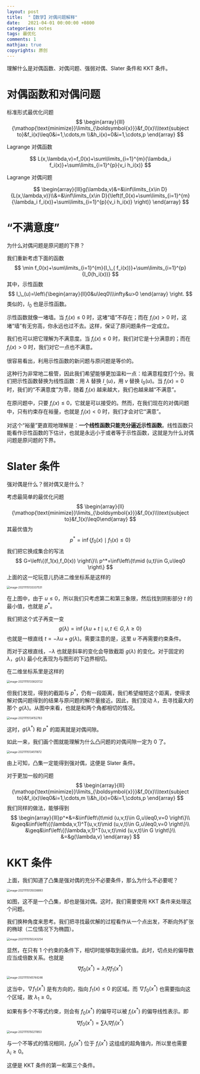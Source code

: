 ```yaml
---
layout: post
title:  "【数学】对偶问题解释"
date:   2021-04-01 00:00:00 +0800
categories: notes
tags: 最优化
comments: 1
mathjax: true
copyrights: 原创
---
```


理解什么是对偶函数、对偶问题、强弱对偶、Slater 条件和 KKT 条件。

# 对偶函数和对偶问题

标准形式最优化问题
$$
\begin{array}{lll}{\mathop{\text{minimize}}\limits_{\boldsymbol{x}}}&f_0(x)\\\text{subject to}&f_i(x)\leq0&i=1,\cdots,m \\&h_i(x)=0&i=1,\cdots,p \end{array}
$$

Lagrange 对偶函数

$$
L(x,\lambda,v)=f_0(x)+\sum\limits_{i=1}^{m}{\lambda_i f_i(x)}+\sum\limits_{i=1}^{p}{v_i h_i(x)}
$$

Lagrange 对偶问题

$$
\begin{array}{lll}g(\lambda,v)&=&\inf\limits_{x\in D}{L(x,\lambda,v)}\\&=&\inf\limits_{x\in D}{\left(f_0(x)+\sum\limits_{i=1}^{m}{\lambda_i f_i(x)}+\sum\limits_{i=1}^{p}{v_i h_i(x)} \right)} \end{array}
$$

# “不满意度”

为什么对偶问题是原问题的下界？

我们重新考虑下面的函数
$$
\min f_0(x)+\sum\limits_{i=1}^{m}{I_\_( f_i(x))}+\sum\limits_{i=1}^{p}{I_0(h_i(x))}
$$
其中，示性函数
$$
I_\_(u)=\left\{\begin{array}{ll}0&u\leq0\\\infty&u>0 \end{array} \right.
$$
类似的，$I_0$ 也是示性函数。

示性函数就像一堵墙。当 $f_i(x)\leq0$ 时，这堵“墙”不存在；而在 $f_i(x)>0$ 时，这堵“墙”有无穷高，你永远也过不去。这样，保证了原问题条件一定成立。

我们也可以把它理解为不满意度。当 $f_i(x)\leq0$ 时，我们对它是十分满意的；而在 $f_i(x)>0$ 时，我们对它一点也不满意。

很容易看出，利用示性函数的新问题与原问题是等价的。

这种行为非常地二极管，因此我们希望能够更加温和一点：给满意程度打个分。我们把示性函数替换为线性函数：用 $\lambda$ 替换 $I_\_(u)$，用 $v$ 替换 $I_0(u)$。当 $f_i(x)=0$ 时，我们的“不满意度”为零，随着 $f_i(x)$ 越来越大，我们也越来越“不满意”。

在原问题中，只要 $f_i(x)\leq0$，它就是可以接受的。然而，在我们现在的对偶问题中，只有约束存在裕量，也就是 $f_i(x)<0$ 时，我们才会对它“满意”。

对这个“裕量”更直观地理解是：**一个线性函数只能充分逼近示性函数**。线性函数只能看作示性函数的下估计，也就是永远小于或者等于示性函数，这就是为什么对偶问题是原问题的下界。

# Slater 条件

强对偶是什么？弱对偶又是什么？

考虑最简单的最优化问题
$$
\begin{array}{ll}{\mathop{\text{minimize}}\limits_{\boldsymbol{x}}}&f_0(x)\\\text{subject to}&f_1(x)\leq0\end{array}
$$
其最优值为
$$
p^*=\inf\left\{f_0(x)\mid f_1(x)\leq0 \right\}
$$
我们把它换成集合的写法
$$
G=\left\{(f_1(x),f_0(x)) \right\}\\
p^*=\inf\left\{t\mid (u,t)\in G,u\leq0 \right\}
$$
上面的这一坨玩意儿扔进二维坐标系是这样的

<img src="https://i.loli.net/2021/11/17/EUH2xkjrCcl7JO9.png" alt="image-20211115133337531" style="zoom: 50%;" />

在上图中，由于 $u\leq0$，所以我们只考虑第二和第三象限，然后找到阴影部分 $t$ 的最小值，也就是 $p^*$。

我们把这个式子再变一变
$$
g(\lambda)=\inf\left\{\lambda u+t\mid u,t\in G,\lambda\geq0 \right\}
$$
也就是一根直线 $t=-\lambda u+g(\lambda)$。需要注意的是，这里 $u$ 不再需要约束条件。

而对于这根直线，$-\lambda$ 也就是斜率的变化会导致截距 $g(\lambda)$ 的变化。对于固定的 $\lambda$，$g(\lambda)$ 最小化表现为与图形的下边界相切。

在二维坐标系里是这样的

<img src="https://i.loli.net/2021/11/17/yT4rvsRdwLXnGDY.png" alt="image-20211115133820722" style="zoom:50%;" />

但我们发现，得到的截距与 $p^*$，仍有一段距离，我们希望缩短这个距离，使得求解对偶问题得到的结果与原问题的解尽量接近。因此，我们变动 $\lambda$，去寻找最大的那个 $g(\lambda)$。从图中来看，也就是和两个角都相切的情况。

<img src="https://i.loli.net/2021/11/17/EiuvbsSw83NpMVU.png" alt="image-20211115134152763" style="zoom:50%;" />

这时，$g(\lambda^*)$ 和 $p^*$ 的距离就是对偶间隙。

如此一来，我们画个图就能理解为什么凸问题的对偶间隙一定为 0 了。

<img src="https://i.loli.net/2021/11/17/FBJg51fLwH2ZnPv.png" alt="image-20211115134511872" style="zoom:50%;" />

由上可知，凸集一定能得到强对偶，这便是 Slater 条件。

对于更加一般的问题
$$
\begin{array}{lll}{\mathop{\text{minimize}}\limits_{\boldsymbol{x}}}&f_0(x)\\\text{subject to}&f_i(x)\leq0&i=1,\cdots,m \\&h_i(x)=0&i=1,\cdots,p \end{array}
$$
我们同样的做法，能够得到
$$
\begin{array}{lll}p^*&=&\inf\left\{t\mid (u,v,t)\in G,u\leq0,v=0 \right\}\\
&\geq&\inf\left\{(\lambda,v,1)^T(u,v,t)\mid (u,v,t)\in G,u\leq0,v=0 \right\}\\
&\geq&\inf\left\{(\lambda,v,1)^T(u,v,t)\mid (u,v,t)\in G \right\}\\
&=&g(\lambda,v)
\end{array}
$$

# KKT 条件

上面，我们知道了凸集是强对偶的充分不必要条件，那么为什么不必要呢？

<img src="https://i.loli.net/2021/11/17/prqjalk5L6TsnK2.png" alt="image-20211115135038893" style="zoom:50%;" />

如图，这不是一个凸集，却也是强对偶。这时，我们需要使用 KKT 条件来处理这个问题。

我们换种角度来思考。我们把寻找最优解的过程看作从一个点出发，不断向外扩张的椭球（二位情况下为椭圆）。

<img src="https://i.loli.net/2021/11/17/jHTM6lVmOa18byL.png" alt="image-20211115150243254" style="zoom:50%;" />

显然，在只有 1 个约束的条件下，相切时能够取到最优值。此时，切点处的偏导数应当成倍数关系。也就是
$$
\nabla f_0(x^*)=\lambda_1\nabla f_1(x^*)
$$
<img src="https://i.loli.net/2021/11/17/O2nNpWb6qZLVxAa.png" alt="image-20211115145744246" style="zoom:50%;" />

这当中，$\nabla f_1(x^*)$ 是有方向的，指向 $f_1(x)\leq0$ 的区域。而 $\nabla f_0(x^*)$ 也需要指向这个区域，故 $\lambda_1\geq0$。

如果有多个不等式约束，则会有 $f_0(x^*)$ 的偏导可以被 $f_i(x^*)$ 的偏导线性表示。即
$$
\nabla f_0(x^*)=\sum\lambda_i\nabla f_i(x^*)
$$
<img src="https://i.loli.net/2021/11/17/Teg8sQbIoSYL9FN.png" alt="image-20211115150211853" style="zoom:50%;" />

与一个不等式的情况相同，$f_0(x^*)$ 位于 $f_i(x^*)$ 这组成的超角锥内，所以里也需要 $\lambda_i\geq0$。

这便是 KKT 条件的第一和第三个条件。